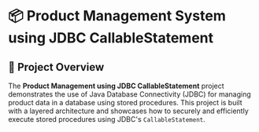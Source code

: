 
# 📦 Product Management System using JDBC CallableStatement

## 🌟 Project Overview

The **Product Management using JDBC CallableStatement** project demonstrates the use of Java Database Connectivity (JDBC) for managing product data in a database using stored procedures. This project is built with a layered architecture and showcases how to securely and efficiently execute stored procedures using JDBC's `CallableStatement`.


